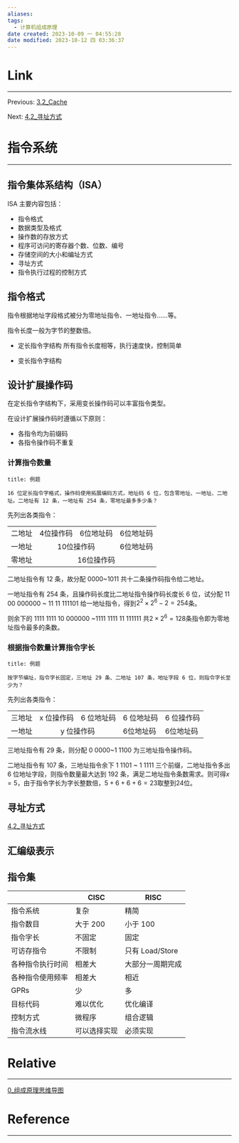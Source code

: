 ```yaml
---
aliases:
tags:
  - 计算机组成原理
date created: 2023-10-09 一 04:55:28
date modified: 2023-10-12 四 03:36:37
---
```


# Link

---

Previous: [3.2_Cache](3.2_Cache.md)

Next: [4.2_寻址方式](4.2_寻址方式.md)

# 指令系统

---

## 指令集体系结构（ISA）

ISA 主要内容包括：

- 指令格式
- 数据类型及格式
- 操作数的存放方式
- 程序可访问的寄存器个数、位数、编号
- 存储空间的大小和编址方式
- 寻址方式
- 指令执行过程的控制方式

## 指令格式

指令根据地址字段格式被分为零地址指令、一地址指令……等。

指令长度一般为字节的整数倍。

- 定长指令字结构
  所有指令长度相等，执行速度快，控制简单

- 变长指令字结构

## 设计扩展操作码

在定长指令字结构下，采用变长操作码可以丰富指令类型。

在设计扩展操作码时遵循以下原则：

- 各指令均为前缀码
- 各指令操作码不重复

### 计算指令数量

```ad-note
title: 例题

16 位定长指令字格式，操作码使用拓展编码方式，地址码 6 位，包含零地址、一地址、二地址。二地址有 12 条，一地址有 254 条，零地址最多多少条？

```

先列出各类指令：

<table>
 <tr>
  <td>二地址</td>
  <td>4位操作码</td>
  <td>6位地址码</td>
  <td>6位地址码</td>
 </tr>
 <tr>
  <td>一地址</td>
  <td align="center" colspan=2>10位操作码</td>
  <td>6位地址码</td>
 </tr>
 <tr>
  <td>零地址</td>
  <td align="center" colspan=3>16位操作码</td>
 </tr>
</table>

二地址指令有 12 条，故分配 0000~1011 共十二条操作码指令给二地址。

一地址指令有 254 条，且操作码长度比二地址指令操作码长度长 6 位，试分配 11 00 000000 ~ 11 11 111101 给一地址指令，得到$2^2\times 2^6 - 2 = 254$条。

则余下的 1111 1111 10 000000 ~1111 1111 11 111111 共$2\times 2^6=128$条指令即为零地址指令最多的条数。

### 根据指令数量计算指令字长

```ad-note
title: 例题

按字节编址，指令字长固定，三地址 29 条、二地址 107 条，地址字段 6 位，则指令字长至少为？

```

先列出各类指令：

<table>
 <tr>
  <td>三地址</td>
  <td>x 位操作码</td>
  <td>6 位地址码</td>
  <td>6 位地址码</td>
  <td>6 位操作码</td>
 </tr>
 <tr>
  <td>一地址</td>
   <td align="center" colspan=2>y 位操作码</td>
   <td>6位地址码</td>
   <td>6位地址码</td>
 </tr>
</table>

三地址指令有 29 条，则分配 0 0000~1 1100 为三地址指令操作码。

二地址指令有 107 条，三地址指令余下 1 1101 ~ 1 1111 三个前缀，二地址指令多出 6 位地址字段，则指令数量最大达到 192 条，满足二地址指令条数需求。则可得$x=5$，由于指令字长为字长整数倍，$5+6+6+6=23$取整到$24$位。

## 寻址方式

[4.2_寻址方式](4.2_寻址方式.md)

## 汇编级表示

## 指令集

|                  | CISC         | RISC             |
| ---------------- | ------------ | ---------------- |
| 指令系统         | 复杂         | 精简             |
| 指令数目         | 大于 200     | 小于 100         |
| 指令字长         | 不固定       | 固定             |
| 可访存指令       | 不限制       | 只有 Load/Store  |
| 各种指令执行时间 | 相差大       | 大部分一周期完成 |
| 各种指令使用频率 | 相差大       | 相近             |
| GPRs             | 少           | 多               |
| 目标代码         | 难以优化     | 优化编译         |
| 控制方式         | 微程序       | 组合逻辑         |
| 指令流水线       | 可以选择实现 | 必须实现         |

# Relative

---
[0_组成原理思维导图](0_组成原理思维导图.md)
# Reference

---
